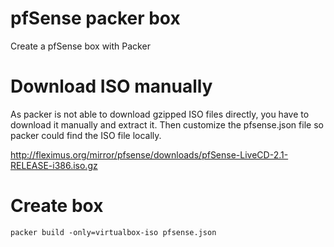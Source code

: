 # pfSense packer box
Create a pfSense box with Packer

# Download ISO manually
As packer is not able to download gzipped ISO files directly, you have to download
it manually and extract it. Then customize the pfsense.json file so packer could
find the ISO file locally.

http://fleximus.org/mirror/pfsense/downloads/pfSense-LiveCD-2.1-RELEASE-i386.iso.gz

# Create box

```
packer build -only=virtualbox-iso pfsense.json
```

